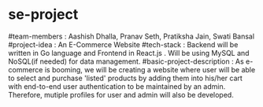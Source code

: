 # se-project

#team-members : Aashish Dhalla, Pranav Seth, Pratiksha Jain, Swati Bansal
#project-idea : An E-Commerce Website
#tech-stack : Backend will be written in Go language and Frontend in React.js . Will be using MySQL and NoSQL(if needed) for data management.
#basic-project-description : As e-commerce is booming, we will be creating a website where user will be able to select and purchase 'listed' products by adding them into his/her cart with end-to-end user authentication to be maintained by an admin. Therefore, mutiple profiles for user and admin will also be developed. 
